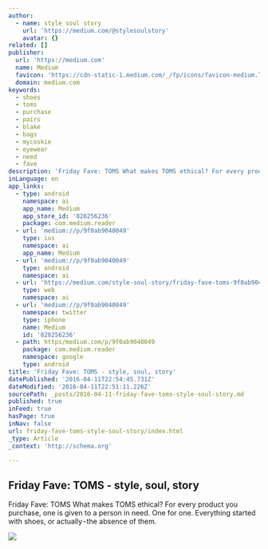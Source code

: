 ```yaml
---
author:
  - name: style soul story
    url: 'https://medium.com/@stylesoulstory'
    avatar: {}
related: []
publisher:
  url: 'https://medium.com'
  name: Medium
  favicon: 'https://cdn-static-1.medium.com/_/fp/icons/favicon-medium.TAS6uQ-Y7kcKgi0xjcYHXw.ico'
  domain: medium.com
keywords:
  - shoes
  - toms
  - purchase
  - pairs
  - blake
  - bags
  - mycoskie
  - eyewear
  - need
  - fave
description: 'Friday Fave: TOMS What makes TOMS ethical? For every product you purchase, one is given to a person in need. One for one. Everything started with shoes, or actually - the absence of them.'
inLanguage: en
app_links:
  - type: android
    namespace: ai
    app_name: Medium
    app_store_id: '828256236'
    package: com.medium.reader
  - url: 'medium://p/9f0ab9040049'
    type: ios
    namespace: ai
    app_name: Medium
  - url: 'medium://p/9f0ab9040049'
    type: android
    namespace: ai
  - url: 'https://medium.com/style-soul-story/friday-fave-toms-9f0ab9040049'
    type: web
    namespace: ai
  - url: 'medium://p/9f0ab9040049'
    namespace: twitter
    type: iphone
    name: Medium
    id: '828256236'
  - path: https/medium.com/p/9f0ab9040049
    package: com.medium.reader
    namespace: google
    type: android
title: 'Friday Fave: TOMS - style, soul, story'
datePublished: '2016-04-11T22:54:45.731Z'
dateModified: '2016-04-11T22:51:11.226Z'
sourcePath: _posts/2016-04-11-friday-fave-toms-style-soul-story.md
published: true
inFeed: true
hasPage: true
inNav: false
url: friday-fave-toms-style-soul-story/index.html
_type: Article
_context: 'http://schema.org'

---
```

<article style=""><h1>Friday Fave: TOMS - style, soul, story</h1><p>Friday Fave: TOMS What makes TOMS ethical? For every product you purchase, one is given to a person in need. One for one. Everything started with shoes, or actually - the absence of them.</p><img src="https://cdn-images-1.medium.com/max/2000/1*3QAcSKTEXInStCQzqhI_lg.jpeg" /></article>